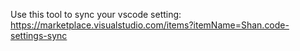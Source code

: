 Use this tool to sync your vscode setting: https://marketplace.visualstudio.com/items?itemName=Shan.code-settings-sync
